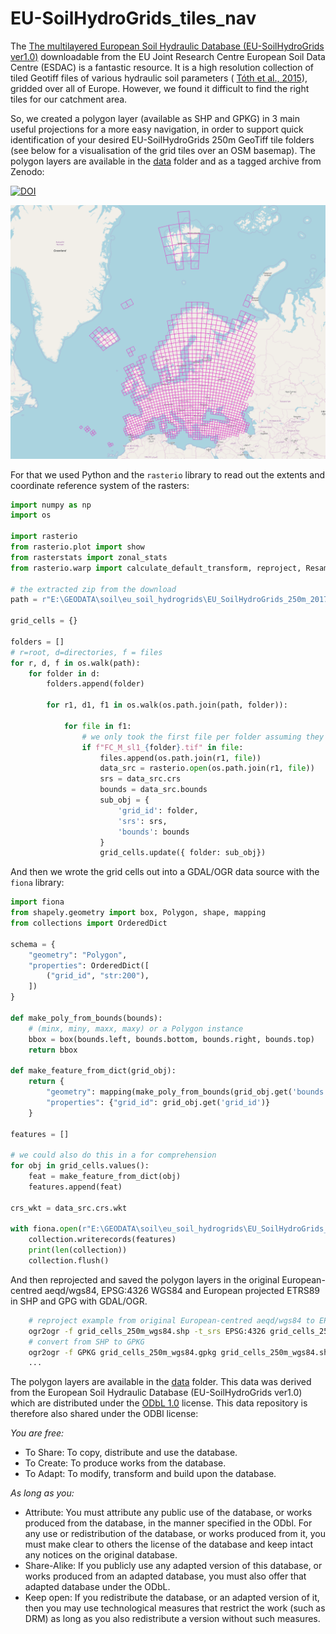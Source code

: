 # EU-SoilHydroGrids_tiles_nav

The [The multilayered European Soil Hydraulic Database (EU-SoilHydroGrids ver1.0)](https://esdac.jrc.ec.europa.eu/content/3d-soil-hydraulic-database-europe-1-km-and-250-m-resolution) downloadable from the EU Joint Research Centre
European Soil Data Centre (ESDAC) is a fantastic resource. It is a high resolution collection of tiled Geotiff files of various hydraulic soil parameters ( [Tóth et al., 2015](https://doi.org/10.1002/hyp.11203)), gridded over all of Europe. However, we found it difficult to find the right tiles for our catchment area.

So, we created a polygon layer (available as SHP and GPKG) in 3 main useful projections for a more easy navigation, in order to support quick identification of your desired EU-SoilHydroGrids 250m GeoTiff tile folders (see below for a visualisation of the grid tiles over an OSM basemap). The polygon layers are available in the [data](./data) folder and as a tagged archive from Zenodo:

[![DOI](https://zenodo.org/badge/209497133.svg)](https://zenodo.org/badge/latestdoi/209497133)

![Grid Tiles over OSM basemap](grid_cells_250m_europe.png)

For that we used Python and the `rasterio` library to read out the extents and coordinate reference system of the rasters:

```python
import numpy as np
import os

import rasterio
from rasterio.plot import show
from rasterstats import zonal_stats
from rasterio.warp import calculate_default_transform, reproject, Resampling

# the extracted zip from the download
path = r"E:\GEODATA\soil\eu_soil_hydrogrids\EU_SoilHydroGrids_250m_2017Feb08"

grid_cells = {}

folders = []
# r=root, d=directories, f = files
for r, d, f in os.walk(path):
    for folder in d:
        folders.append(folder)

        for r1, d1, f1 in os.walk(os.path.join(path, folder)):

            for file in f1:
                # we only took the first file per folder assuming they share the same extent and coordinate reference system
                if f"FC_M_sl1_{folder}.tif" in file:
                    files.append(os.path.join(r1, file))
                    data_src = rasterio.open(os.path.join(r1, file))
                    srs = data_src.crs
                    bounds = data_src.bounds
                    sub_obj = {
                        'grid_id': folder,
                        'srs': srs,
                        'bounds': bounds
                    }
                    grid_cells.update({ folder: sub_obj})
```

And then we wrote the grid cells out into a GDAL/OGR data source with the `fiona` library:

```python
import fiona
from shapely.geometry import box, Polygon, shape, mapping
from collections import OrderedDict

schema = {
    "geometry": "Polygon",
    "properties": OrderedDict([
        ("grid_id", "str:200"),
    ])
}

def make_poly_from_bounds(bounds):
    # (minx, miny, maxx, maxy) or a Polygon instance
    bbox = box(bounds.left, bounds.bottom, bounds.right, bounds.top)
    return bbox

def make_feature_from_dict(grid_obj):
    return {
        "geometry": mapping(make_poly_from_bounds(grid_obj.get('bounds'))),
        "properties": {"grid_id": grid_obj.get('grid_id')}
    }

features = []

# we could also do this in a for comprehension
for obj in grid_cells.values():
    feat = make_feature_from_dict(obj)
    features.append(feat)

crs_wkt = data_src.crs.wkt

with fiona.open(r"E:\GEODATA\soil\eu_soil_hydrogrids\EU_SoilHydroGrids_250m_2017Feb08\grid_cells_250m_aeqd84.shp", "w", driver="ESRI Shapefile", schema=schema, crs_wkt=crs_wkt) as collection:
    collection.writerecords(features)
    print(len(collection))
    collection.flush()
```

And then reprojected and saved the polygon layers in the original European-centred aeqd/wgs84, EPSG:4326  WGS84 and European projected ETRS89 in SHP and GPG with GDAL/OGR.

```bash
    # reproject example from original European-centred aeqd/wgs84 to EPSG:4326 WGS84
    ogr2ogr -f grid_cells_250m_wgs84.shp -t_srs EPSG:4326 grid_cells_250m_aeqd84.shp
    # convert from SHP to GPKG
    ogr2ogr -f GPKG grid_cells_250m_wgs84.gpkg grid_cells_250m_wgs84.shp
    ...
```

The polygon layers are available in the [data](./data) folder. This data was derived from the European Soil Hydraulic Database (EU-SoilHydroGrids ver1.0) which are distributed under the [ODbL 1.0](https://www.opendatacommons.org/licenses/odbl/1.0/) license. This data repository is therefore also shared under the ODBl license:

*You are free:*

- To Share: To copy, distribute and use the database.
- To Create: To produce works from the database.
- To Adapt: To modify, transform and build upon the database.

*As long as you:*

- Attribute: You must attribute any public use of the database, or works produced from the database, in the manner specified in the ODbl. For any use or redistribution of the database, or works produced from it, you must make clear to others the license of the database and keep intact any notices on the original database.
- Share-Alike: If you publicly use any adapted version of this database, or works produced from an adapted database, you must also offer that adapted database under the ODbL.
- Keep open: If you redistribute the database, or an adapted version of it, then you may use technological measures that restrict the work (such as DRM) as long as you also redistribute a version without such measures.
